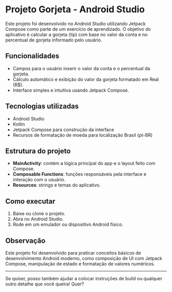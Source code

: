# Projeto Gorjeta - Android Studio

Este projeto foi desenvolvido no Android Studio utilizando Jetpack Compose como parte de um exercício de aprendizado. O objetivo do aplicativo é calcular a gorjeta (tip) com base no valor da conta e no percentual de gorjeta informado pelo usuário.

## Funcionalidades

- Campos para o usuário inserir o valor da conta e o percentual da gorjeta.
- Cálculo automático e exibição do valor da gorjeta formatado em Real (R$).
- Interface simples e intuitiva usando Jetpack Compose.

## Tecnologias utilizadas

- Android Studio
- Kotlin
- Jetpack Compose para construção da interface
- Recursos de formatação de moeda para localização Brasil (pt-BR)

## Estrutura do projeto

- **MainActivity**: contém a lógica principal do app e o layout feito com Compose.
- **Composable Functions**: funções responsáveis pela interface e interação com o usuário.
- **Resources**: strings e temas do aplicativo.

## Como executar

1. Baixe ou clone o projeto.
2. Abra no Android Studio.
3. Rode em um emulador ou dispositivo Android físico.

## Observação

Este projeto foi desenvolvido para praticar conceitos básicos de desenvolvimento Android moderno, como composição de UI com Jetpack Compose, manipulação de estado e formatação de valores numéricos.

---

Se quiser, posso também ajudar a colocar instruções de build ou qualquer outro detalhe que você queira! Quer?

